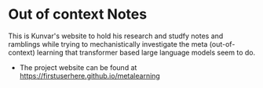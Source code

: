 # Out of context Notes

This is Kunvar's website to hold his research and studfy notes and ramblings while trying to mechanistically investigate the meta (out-of-context) learning that transformer based large language models seem to do. 

- The project website can be found at https://firstuserhere.github.io/metalearning
